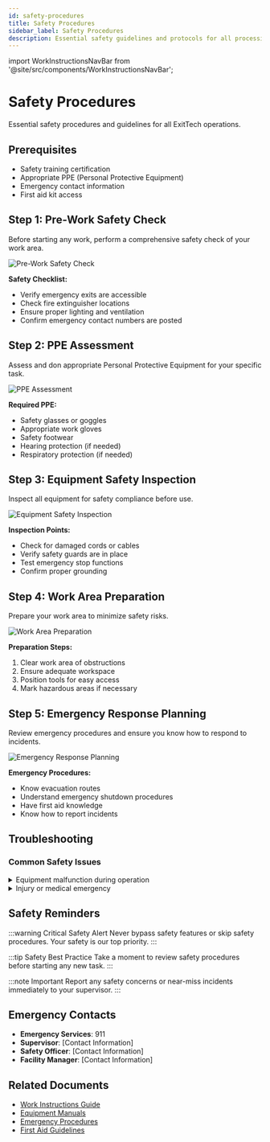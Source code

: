 ```yaml
---
id: safety-procedures
title: Safety Procedures
sidebar_label: Safety Procedures
description: Essential safety guidelines and protocols for all processing operations
---
```


import WorkInstructionsNavBar from '@site/src/components/WorkInstructionsNavBar';

<WorkInstructionsNavBar />

# Safety Procedures

Essential safety procedures and guidelines for all ExitTech operations.

## Prerequisites

- Safety training certification
- Appropriate PPE (Personal Protective Equipment)
- Emergency contact information
- First aid kit access

## Step 1: Pre-Work Safety Check

Before starting any work, perform a comprehensive safety check of your work area.

![Pre-Work Safety Check](/img/products/laptops-desktops/IMG_1548.JPEG)

**Safety Checklist:**
- Verify emergency exits are accessible
- Check fire extinguisher locations
- Ensure proper lighting and ventilation
- Confirm emergency contact numbers are posted

## Step 2: PPE Assessment

Assess and don appropriate Personal Protective Equipment for your specific task.

![PPE Assessment](/img/products/laptops-desktops/IMG_2663.JPG)

**Required PPE:**
- Safety glasses or goggles
- Appropriate work gloves
- Safety footwear
- Hearing protection (if needed)
- Respiratory protection (if needed)

## Step 3: Equipment Safety Inspection

Inspect all equipment for safety compliance before use.

![Equipment Safety Inspection](/img/products/laptops-desktops/IMG_2722.JPG)

**Inspection Points:**
- Check for damaged cords or cables
- Verify safety guards are in place
- Test emergency stop functions
- Confirm proper grounding

## Step 4: Work Area Preparation

Prepare your work area to minimize safety risks.

![Work Area Preparation](/img/products/laptops-desktops/IMG_2743.JPG)

**Preparation Steps:**
1. Clear work area of obstructions
2. Ensure adequate workspace
3. Position tools for easy access
4. Mark hazardous areas if necessary

## Step 5: Emergency Response Planning

Review emergency procedures and ensure you know how to respond to incidents.

![Emergency Response Planning](/img/products/laptops-desktops/IMG_2807.JPG)

**Emergency Procedures:**
- Know evacuation routes
- Understand emergency shutdown procedures
- Have first aid knowledge
- Know how to report incidents

## Troubleshooting

### Common Safety Issues

<details>
<summary>Equipment malfunction during operation</summary>

![Equipment Malfunction](/img/products/laptops-desktops/IMG_5510.JPG)

**Emergency Response:**
1. Stop work immediately
2. Secure the area
3. Notify supervisor
4. Document the incident
5. Do not attempt repairs unless qualified

</details>

<details>
<summary>Injury or medical emergency</summary>

![Medical Emergency](/img/products/laptops-desktops/IMG_5521.JPG)

**Response Steps:**
1. Assess the situation
2. Call emergency services if needed
3. Provide first aid if trained
4. Notify supervisor immediately
5. Document the incident

</details>

## Safety Reminders

:::warning Critical Safety Alert
Never bypass safety features or skip safety procedures. Your safety is our top priority.
:::

:::tip Safety Best Practice
Take a moment to review safety procedures before starting any new task.
:::

:::note Important
Report any safety concerns or near-miss incidents immediately to your supervisor.
:::

## Emergency Contacts

- **Emergency Services**: 911
- **Supervisor**: [Contact Information]
- **Safety Officer**: [Contact Information]
- **Facility Manager**: [Contact Information]

## Related Documents

- [Work Instructions Guide](/docs/work-instructions/README)
- [Equipment Manuals](/docs/equipment-manuals)
- [Emergency Procedures](/docs/emergency-procedures)
- [First Aid Guidelines](/docs/first-aid)